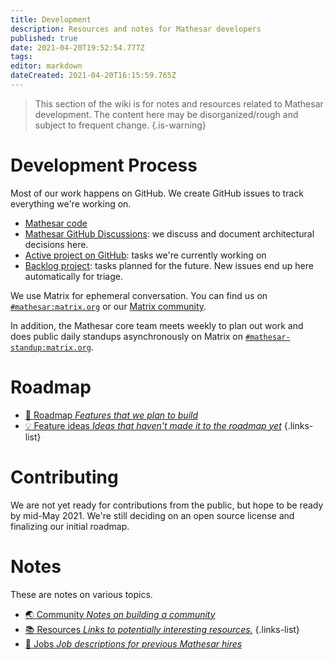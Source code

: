 ```yaml
---
title: Development
description: Resources and notes for Mathesar developers
published: true
date: 2021-04-20T19:52:54.777Z
tags: 
editor: markdown
dateCreated: 2021-04-20T16:15:59.765Z
---
```


> This section of the wiki is for notes and resources related to Mathesar development. The content here may be disorganized/rough and subject to frequent change.
{.is-warning}

# Development Process
Most of our work happens on GitHub. We create GitHub issues to track everything we're working on.

- [Mathesar code](https://github.com/centerofci/mathesar)
- [Mathesar GitHub Discussions](https://github.com/centerofci/mathesar/discussions): we discuss and document architectural decisions here.
- [Active project on GitHub](https://github.com/centerofci/mathesar/projects/1): tasks we're currently working on
- [Backlog project](https://github.com/centerofci/mathesar/projects/2): tasks planned for the future. New issues end up here automatically for triage.

We use Matrix for ephemeral conversation. You can find us on [`#mathesar:matrix.org`](https://matrix.to/#/#mathesar:matrix.org) or our [Matrix community](https://matrix.to/#/+mathesar:matrix.org).

In addition, the Mathesar core team meets weekly to plan out work and does public daily standups asynchronously on Matrix on [`#mathesar-standup:matrix.org`](https://matrix.to/#/#mathesar-standup:matrix.org).

# Roadmap
- [:construction: Roadmap *Features that we plan to build*](/development/community)
- [:bulb: Feature ideas *Ideas that haven't made it to the roadmap yet*](/development/resources)
{.links-list}

# Contributing
We are not yet ready for contributions from the public, but hope to be ready by mid-May 2021. We're still deciding on an open source license and finalizing our initial roadmap.

# Notes
These are notes on various topics.
- [:earth_asia: Community *Notes on building a community*](/development/community)
- [:books: Resources *Links to potentially interesting resources.*](/development/resources)
{.links-list}
- [:briefcase: Jobs *Job descriptions for previous Mathesar hires*](/development/jobs)